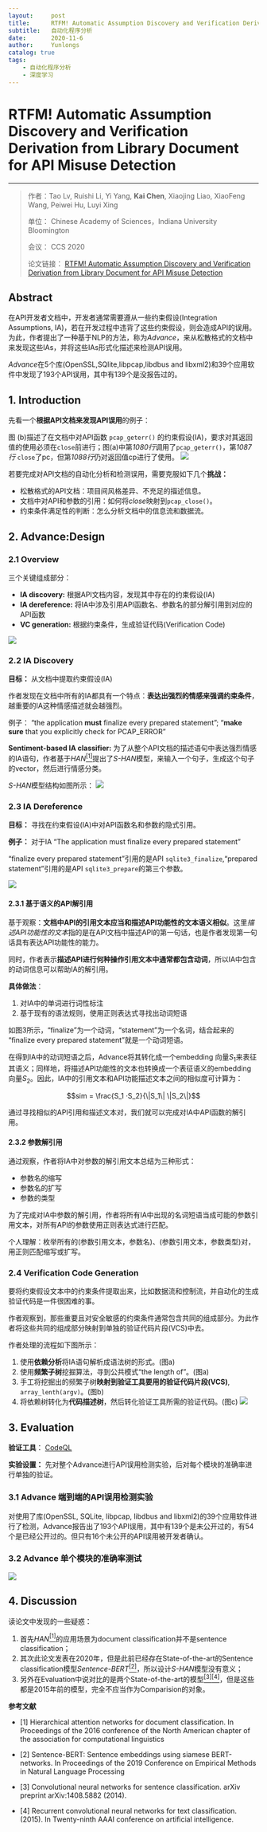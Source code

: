 ```yaml
---
layout:     post
title:      RTFM! Automatic Assumption Discovery and Verification Derivation from Library Document for API Misuse Detection
subtitle:   自动化程序分析
date:       2020-11-6
author:     Yunlongs
catalog: true
tags:
    - 自动化程序分析
    - 深度学习
---
```


# RTFM! Automatic Assumption Discovery and Verification Derivation from Library Document for API Misuse Detection

----
>作者：Tao Lv, Ruishi Li, Yi Yang, **Kai Chen**, Xiaojing Liao, XiaoFeng Wang, Peiwei Hu, Luyi Xing
>
>单位： Chinese Academy of Sciences，Indiana University Bloomington
>
>会议： CCS 2020
>
>论文链接： [RTFM! Automatic Assumption Discovery and Verification Derivation from Library Document for API Misuse Detection](http://kaichen.org/paper/conference/Advance_CCS_2020_camera-ready.pdf)


## Abstract

在API开发者文档中，开发者通常需要遵从一些约束假设(Integration Assumptions, IA)，若在开发过程中违背了这些约束假设，则会造成API的误用。为此，作者提出了一种基于NLP的方法，称为*Advance*，来从松散格式的文档中来发现这些IAs，并将这些IAs形式化描述来检测API误用。

*Advance*在5个库(OpenSSL,SQlite,libpcap,libdbus and libxml2)和39个应用软件中发现了193个API误用，其中有139个是没报告过的。

<!-- more -->

## 1. Introduction

先看一个**根据API文档来发现API误用**的例子：

图 (b)描述了在文档中对API函数 `pcap_geterr()` 的约束假设(IA)，要求对其返回值的使用必须在`close`前进行；图(a)中第*1080行*调用了`pcap_geterr()`，第*1087行* `close`了pc，但第*1088行*仍对返回值cp进行了使用。
![](https://yunlongs-1253041399.cos.ap-chengdu.myqcloud.com/image/Similary_Detection/230.png)

若要完成对API文档的自动化分析和检测误用，需要克服如下几个**挑战：**

- 松散格式的API文档：项目间风格差异、不充足的描述信息。
- 文档中对API和参数的引用：如何将*close*映射到`pcap_close()`。
- 约束条件满足性的判断：怎么分析文档中的信息流和数据流。

## 2. Advance:Design

### 2.1 Overview

三个关键组成部分：

- **IA discovery:** 根据API文档内容，发现其中存在的约束假设(IA)
- **IA dereference:** 将IA中涉及引用API函数名、参数名的部分解引用到对应的API函数
- **VC generation:**  根据约束条件，生成验证代码(Verification Code)

![](https://yunlongs-1253041399.cos.ap-chengdu.myqcloud.com/image/Similary_Detection/231.png)


### 2.2 IA Discovery

**目标：** 从文档中提取约束假设(IA)

作者发现在文档中所有的IA都具有一个特点：**表达出强烈的情感来强调约束条件**，越重要的IA这种情感描述就会越强烈。

例子：
“the application **must** finalize every prepared statement”;
“**make sure** that you explicitly check for PCAP_ERROR”

**Sentiment-based IA classifier:** 为了从整个API文档的描述语句中表达强烈情感的IA语句，作者基于*HAN*[<sup>[1]</sup>](#refer-anchor-1)提出了*S-HAN*模型，来输入一个句子，生成这个句子的vector，然后进行情感分类。

*S-HAN*模型结构如图所示：
![](https://yunlongs-1253041399.cos.ap-chengdu.myqcloud.com/image/Similary_Detection/232.png)


### 2.3 IA Dereference

**目标：** 寻找在约束假设(IA)中对API函数名和参数的隐式引用。

**例子：** 对于IA “The application must finalize every prepared statement”

“finalize every prepared statement”引用的是API `sqlite3_finalize`,“prepared statement”引用的是API `sqlite3_prepare`的第三个参数。

![](https://yunlongs-1253041399.cos.ap-chengdu.myqcloud.com/image/Similary_Detection/233.png)

#### 2.3.1 基于语义的API解引用

基于观察：**文档中API的引用文本应当和描述API功能性的文本语义相似**。这里*描述API功能性的文本*指的是在API文档中描述API的第一句话，也是作者发现第一句话具有表达API功能性的能力。

同时，作者表示**描述API进行何种操作引用文本中通常都包含动词**，所以IA中包含的动词信息可以帮助IA的解引用。

**具体做法**：

1. 对IA中的单词进行词性标注
2. 基于现有的语法规则，使用正则表达式寻找出动词短语

如图3所示，“finalize”为一个动词，“statement”为一个名词，结合起来的 “finalize every prepared statement”就是一个动词短语。

在得到IA中的动词短语之后，Advance将其转化成一个embedding 向量$S_1$来表征其语义；同样地，将描述API功能性的文本也转换成一个表征语义的embedding 向量$S_2$。因此，IA中的引用文本和API功能描述文本之间的相似度可计算为：

$$sim = \frac{S_1 ·S_2}{\|S_1\| \|S_2\|}$$

通过寻找相似的API引用和描述文本对，我们就可以完成对IA中API函数的解引用。


#### 2.3.2 参数解引用

通过观察，作者将IA中对参数的解引用文本总结为三种形式：

- 参数名的缩写
- 参数名的扩写
- 参数的类型

为了完成对IA中参数的解引用，作者将所有IA中出现的名词短语当成可能的参数引用文本，对所有API的参数使用正则表达式进行匹配。

个人理解：枚举所有的(参数引用文本，参数名)、(参数引用文本，参数类型)对，用正则匹配缩写或扩写。

### 2.4 Verification Code Generation

要将约束假设文本中的约束条件提取出来，比如数据流和控制流，并自动化的生成验证代码是一件很困难的事。

作者观察到，那些重要且对安全敏感的约束条件通常包含共同的组成部分。为此作者将这些共同的组成部分映射到单独的验证代码片段(VCS)中去。

作者处理的流程如下图所示：

1. 使用**依赖分析**将IA语句解析成语法树的形式。(图a)
2. 使用**频繁子树**挖掘算法，寻到公共模式“the length of”。(图a)
3. 手工将挖掘出的频繁子树**映射到验证工具要用的验证代码片段(VCS)**, `array_lenth(argv)`。(图b)
4. 将依赖树转化为**代码描述树**，然后转化验证工具所需的验证代码。(图c)
![](https://yunlongs-1253041399.cos.ap-chengdu.myqcloud.com/image/Similary_Detection/234.png)

## 3. Evaluation

**验证工具**： [CodeQL](https://securitylab.github.com/tools/codeql)

**实验设置：** 先对整个Advance进行API误用检测实验，后对每个模块的准确率进行单独的验证。

### 3.1 Advance 端到端的API误用检测实验

对使用了库(OpenSSL, SQLite, libpcap, libdbus and libxml2)的39个应用软件进行了检测，Advance报告出了193个API误用，其中有139个是未公开过的，有54个是已经公开过的。但只有16个未公开的API误用被开发者确认。

### 3.2 Advance 单个模块的准确率测试

![](https://yunlongs-1253041399.cos.ap-chengdu.myqcloud.com/image/Similary_Detection/235.png)


## 4. Discussion

读论文中发现的一些疑惑：

1. 首先*HAN*[<sup>[1]</sup>](#refer-anchor-1)的应用场景为document classification并不是sentence classification；
2. 其次此论文发表在2020年，但是此前已经存在State-of-the-art的Sentence classification模型*Sentence-BERT*[<sup>[2]</sup>](#refer-anchor-2)，所以设计*S-HAN*模型没有意义；
3. 另外在Evaluation中说对比的是两个State-of-the-art的模型[<sup>[3]</sup>](#refer-anchor-3)[<sup>[4]</sup>](#refer-anchor-4)，但是这些都是2015年前的模型，完全不应当作为Comparision的对象。

**参考文献**
<div id="refer-anchor-1"></div>

- [1] Hierarchical attention networks for document classification. In Proceedings of the 2016 conference of the North American chapter of the association for computational linguistics

<div id="refer-anchor-2"></div>

- [2] Sentence-BERT: Sentence embeddings using siamese BERT-networks. In Proceedings of the 2019 Conference on Empirical Methods in Natural Language Processing

<div id="refer-anchor-3"></div>

- [3] Convolutional neural networks for sentence classification. arXiv preprint arXiv:1408.5882 (2014).

<div id="refer-anchor-4"></div>

- [4]  Recurrent convolutional neural networks for text classification.(2015). In Twenty-ninth AAAI conference on artificial intelligence.
